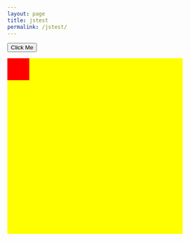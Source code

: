 ```yaml
---
layout: page
title: jstest
permalink: /jstest/
---
```


<html>
<style>
#myContainer {
  width: 400px;
  height: 400px;
  position: relative;
  background: yellow;
}
#myAnimation {
  width: 50px;
  height: 50px;
  position: absolute;
  background-color: red;
}
</style>
<body>

<p>
<button name = "button1">Click Me</button> 
</p>

<div id ="myContainer">
<div id ="myAnimation"></div>
</div>

<script type = "text/javascript" src = "assets/movingBox.js">
button1.onclick = myMove((jstest.md).document);
</script>

</body>
</html>

